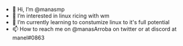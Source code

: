 - 👋 Hi, I’m @manasmp
- 👀 I’m interested in linux ricing with wm 
- 🌱 I’m currently learning to constumize linux to it's full potential
- 📫 How to reach me on @manasArroba on twitter or at discord at manel#0863

<!---
manasmp/manasmp is a ✨ special ✨ repository because its `README.md` (this file) appears on your GitHub profile.
You can click the Preview link to take a look at your changes.
--->
